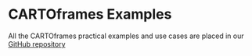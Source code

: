 # CARTOframes Examples

All the CARTOframes practical examples and use cases are placed in our [GitHub repository](https://github.com/CartoDB/cartoframes/blob/master/examples)
